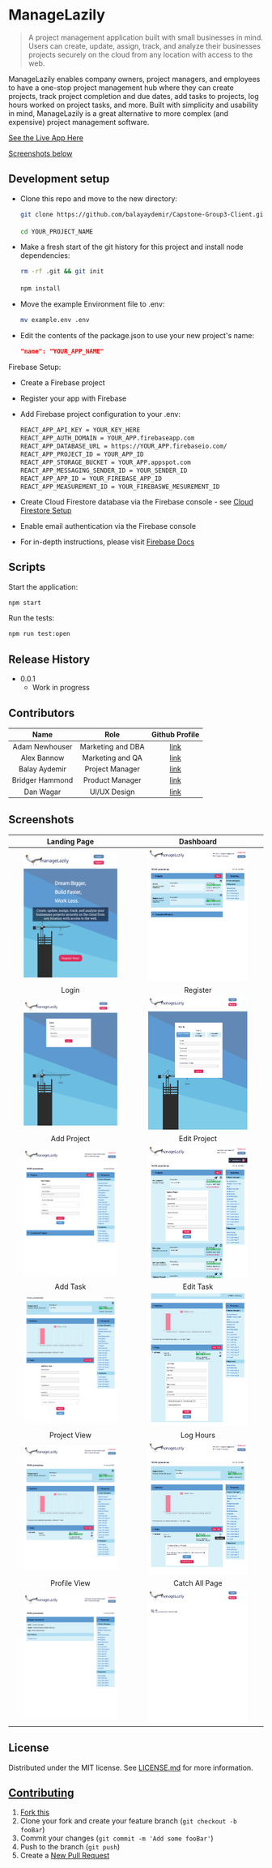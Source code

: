 # ManageLazily

> A project management application built with small businesses in mind. Users can create,
> update, assign, track, and analyze their businesses projects securely on the cloud from
> any location with access to the web.

ManageLazily enables company owners, project managers, and employees to have a one-stop
project management hub where they can create projects, track project completion and due dates,
add tasks to projects, log hours worked on project tasks, and more. Built with simplicity
and usability in mind, ManageLazily is a great alternative to more complex (and expensive)
project management software.

[See the Live App Here](https://managelazily.com/)

[Screenshots below](##Screenshots)

## Development setup

- Clone this repo and move to the new directory:

  ```bash
  git clone https://github.com/balayaydemir/Capstone-Group3-Client.git YOUR_PROJECT_NAME

  cd YOUR_PROJECT_NAME
  ```

- Make a fresh start of the git history for this project and install node dependencies:

  ```bash
  rm -rf .git && git init

  npm install
  ```

- Move the example Environment file to .env:
  ```bash
  mv example.env .env
  ```
- Edit the contents of the package.json to use your new project's name:
  ```JSON
  "name": "YOUR_APP_NAME"
  ```

Firebase Setup:

- Create a Firebase project
- Register your app with Firebase
- Add Firebase project configuration to your .env:

  ```
  REACT_APP_API_KEY = YOUR_KEY_HERE
  REACT_APP_AUTH_DOMAIN = YOUR_APP.firebaseapp.com
  REACT_APP_DATABASE_URL = https://YOUR_APP.firebaseio.com/
  REACT_APP_PROJECT_ID = YOUR_APP_ID
  REACT_APP_STORAGE_BUCKET = YOUR_APP.appspot.com
  REACT_APP_MESSAGING_SENDER_ID = YOUR_SENDER_ID
  REACT_APP_APP_ID = YOUR_FIREBASE_APP_ID
  REACT_APP_MEASUREMENT_ID = YOUR_FIREBASWE_MESUREMENT_ID
  ```

- Create Cloud Firestore database via the Firebase console - see [Cloud Firestore Setup](https://firebase.google.com/docs/firestore/quickstart)
- Enable email authentication via the Firebase console
- For in-depth instructions, please visit [Firebase Docs](https://firebase.google.com/docs/web/setup)

## Scripts

Start the application:

```bash
npm start
```

Run the tests:

```bash
npm run test:open
```

## Release History

- 0.0.1
  - Work in progress

## Contributors

| Name | Role | Github Profile |
| :-------------: |:-------------:|:-------------:|
| Adam Newhouser | Marketing and DBA | [link](https://github.com/AdamNewhouser) |
| Alex Bannow | Marketing and QA | [link](https://github.com/rbannal86) |
| Balay Aydemir | Project Manager | [link](https://github.com/balayaydemir) |
| Bridger Hammond | Product Manager | [link](https://github.com/reifnotreef) |
| Dan Wagar | UI/UX Design | [link](https://github.com/danWagar) |

## Screenshots

| Landing Page | Dashboard|
| :-------------: |:-------------:|
| <img src="https://github.com/balayaydemir/Capstone-Group3-Client/blob/rc/screenshots/landing_page.png" width='80%' height='auto'> | <img src="https://github.com/balayaydemir/Capstone-Group3-Client/blob/rc/screenshots/dashboard.png" width='80%' height='auto'> |
| Login | Register|
| <img src="https://github.com/balayaydemir/Capstone-Group3-Client/blob/rc/screenshots/login_page.png" width='80%' height='auto'> | <img src="https://github.com/balayaydemir/Capstone-Group3-Client/blob/rc/screenshots/register.png" width='80%' height='auto'> |
| Add Project | Edit Project|
| <img src="https://github.com/balayaydemir/Capstone-Group3-Client/blob/rc/screenshots/add_project.png" width='80%' height='auto'> | <img src="https://github.com/balayaydemir/Capstone-Group3-Client/blob/rc/screenshots/edit_project.png" width='80%' height='auto'> |
| Add Task | Edit Task|
| <img src="https://github.com/balayaydemir/Capstone-Group3-Client/blob/rc/screenshots/add_task.png" width='80%' height='auto'> | <img src="https://github.com/balayaydemir/Capstone-Group3-Client/blob/rc/screenshots/edit_task.png" width='80%' height='auto'> |
| Project View | Log Hours|
| <img src="https://github.com/balayaydemir/Capstone-Group3-Client/blob/rc/screenshots/project_view.png" width='80%' height='auto'> | <img src="https://github.com/balayaydemir/Capstone-Group3-Client/blob/rc/screenshots/log_hours.png" width='80%' height='auto'> |
| Profile View | Catch All Page |
|<img src="https://github.com/balayaydemir/Capstone-Group3-Client/blob/rc/screenshots/user_profile.png" width='80%' height='auto'>|<img src="https://github.com/balayaydemir/Capstone-Group3-Client/blob/rc/screenshots/catchall.png" width='80%' height='auto'>|


## License

Distributed under the MIT license. See [LICENSE.md](https://github.com/balayaydemir/Capstone-Group3-Client/blob/master/LICENSE) for more information.

## [Contributing](https://github.com/balayaydemir/Capstone-Group3-Client/blob/master/CONTRIBUTING.md)

1.  [Fork this](https://github.com/balayaydemir/Capstone-Group3-Client)
2. Clone your fork and create your feature branch (`git checkout -b fooBar`)
3.  Commit your changes (`git commit -m 'Add some fooBar'`)
4.  Push to the branch (`git push`)
5.  Create a [New Pull Request](https://github.com/balayaydemir/Capstone-Group3-Client/pull/new/master)

<!-- Markdown link & img dfn's -->

[npm-image]: https://img.shields.io/npm/v/datadog-metrics.svg?style=flat-square
[npm-url]: https://npmjs.org/package/datadog-metrics
[npm-downloads]: https://img.shields.io/npm/dm/datadog-metrics.svg?style=flat-square
[travis-image]: https://img.shields.io/travis/dbader/node-datadog-metrics/master.svg?style=flat-square
[travis-url]: https://travis-ci.org/dbader/node-datadog-metrics
[wiki]: https://github.com/yourname/yourproject/wiki
